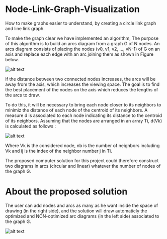 # Node-Link-Graph-Visualization
How to make graphs easier to understand, by creating a circle link graph and line link graph.

To make the graph clear we have implemented an algorithm, The purpose of this algorithm is to build an arcs diagram from a graph G of N nodes. An arcs diagram consists of placing the nodes (v0, v1, v2, ..., vN-1) of G on an axis and replace each edge with an arc joining them as shown in Figure below.

![alt text]()

If the distance between two connected nodes increases, the arcs will be away from the axis, which increases the viewing space. The goal is to find the best placement of the nodes on the axis which reduces the lengths of the arcs to draw.

To do this, it will be necessary to bring each node closer to its neighbors to minimiz the distance of each node of the centroid of its neighbors. A measure d is associated to each node indicating its distance to the centroid of its neighbors. Assuming that the nodes are arranged in an array Ti, d(Vk) is calculated as follows :

![alt text]()

Where Vk is the considered node, nb is the number of neighbors including Vk and ij is the index of the neighbor number j in Ti.

The proposed computer solution for this project could therefore construct two diagrams in arcs (circular and linear) whatever the number of nodes of the graph G.

# About the proposed solution

The user can add nodes and arcs as many as he want inside the space of drawing (in the right side), and the solution will draw automaticly the optimized and NON-optimized arc diagrams (in the left side) associated to the graph G.

![alt text]()
